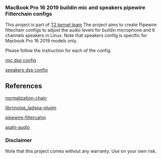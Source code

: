 ### MacBook Pro 16 2019 buildin mic and speakers pipewire Filterchain configs

This project is part of [T2 kernel team](https://wiki.t2linux.org/)
The project aims to create Pipewire filtechain configs to adjust the audio levels for buildin microphone and 6 channels speakers in Linux. Note that speakers config is specific for Macbook Pro 16 2019 models only.

Please follow the instruction for each of the config.

[mic dsp config](https://github.com/lemmyg/t2-apple-audio-dsp/tree/mic)

[speakers dsp config](https://github.com/lemmyg/t2-apple-audio-dsp/tree/speakers_161)

## References

[normalization-chain](https://forum.endeavouros.com/t/pipewire-filter-chains-normalize-audio-noise-suppression/31661)

[librnnoise_ladspa-plugin](https://github.com/werman/noise-suppression-for-voice)

[pipewire-filtercahin](https://docs.pipewire.org/page_module_filter_chain.html)

[asahi-audio](https://github.com/chadmed/asahi-audio)

### Disclaimer
Note that this project comes without any warranty. Use on your own risk.

